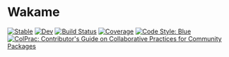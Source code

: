 # Wakame

[![Stable](https://img.shields.io/badge/docs-stable-blue.svg)](https://PyDataBlog.github.io/Wakame.jl/stable)
[![Dev](https://img.shields.io/badge/docs-dev-blue.svg)](https://PyDataBlog.github.io/Wakame.jl/dev)
[![Build Status](https://github.com/PyDataBlog/Wakame.jl/actions/workflows/CI.yml/badge.svg?branch=main)](https://github.com/PyDataBlog/Wakame.jl/actions/workflows/CI.yml?query=branch%3Amain)
[![Coverage](https://codecov.io/gh/PyDataBlog/Wakame.jl/branch/main/graph/badge.svg)](https://codecov.io/gh/PyDataBlog/Wakame.jl)
[![Code Style: Blue](https://img.shields.io/badge/code%20style-blue-4495d1.svg)](https://github.com/invenia/BlueStyle)
[![ColPrac: Contributor's Guide on Collaborative Practices for Community Packages](https://img.shields.io/badge/ColPrac-Contributor's%20Guide-blueviolet)](https://github.com/SciML/ColPrac)
